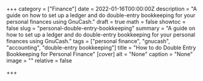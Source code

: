 +++
category = ["Finance"]
date = 2022-01-16T00:00:00Z
description = "A guide on how to set up a ledger and do double-entry bookkeeping for your personal finances using GnuCash."
draft = true
math = false
showtoc = false
slug = "personal-double-entry-bookkeeping"
summary = "A guide on how to set up a ledger and do double-entry bookkeeping for your personal finances using GnuCash."
tags = ["personal finance", "gnucash", "accounting", "double-entry bookkeeping"]
title = "How to do Double Entry Bookkeeping for Personal Finance"
[cover]
alt = "None"
caption = "None"
image = ""
relative = false

+++
